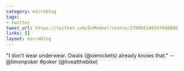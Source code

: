 ```yaml
---
category: microblog
tags:
- twitter
tweet_url: https://twitter.com/ExMember/status/279085140347600896
links: []
layout: microblog
---
```

"I don't wear underwear. Owais (@oerockets) already knows that." -- @limonpoker #poker (@liveatthebike)
